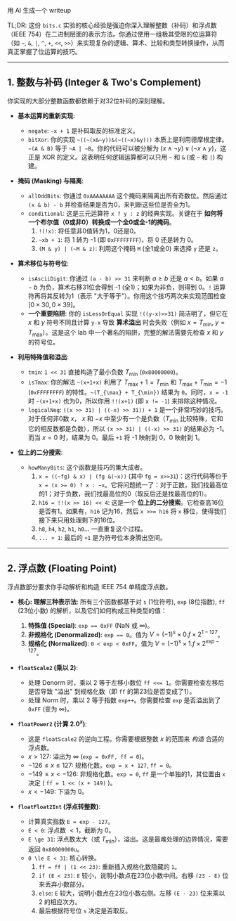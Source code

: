 用 AI 生成一个 writeup

TL;DR: 这份 `bits.c` 实验的核心经验是强迫你深入理解整数（补码）和浮点数（IEEE 754）在二进制层面的表示方法。你通过使用一组极其受限的位运算符（如 `~`, `&`, `|`, `^`, `+`, `<<`, `>>`）来实现复杂的逻辑、算术、比较和类型转换操作，从而真正掌握了位运算的技巧。

---

## 1. 整数与补码 (Integer & Two's Complement)

你实现的大部分整数函数都依赖于对32位补码的深刻理解。

* **基本运算的重新实现**:
    * `negate`: `~x + 1` 是补码取反的标准定义。
    * `bitXor`: 你的实现 `~((~(x&~y))&(~((~x)&y)))` 本质上是利用德摩根定律。`~(A & B)` 等于 `~A | ~B`。你的代码可以被分解为 $(x \land \neg y) \lor (\neg x \land y)$，这正是 XOR 的定义。这表明任何逻辑运算都可以只用 `~` 和 `&` (或 `~` 和 `|`) 构建。

* **掩码 (Masking) 与隔离**:
    * `allOddBits`: 你通过 `0xAAAAAAAA` 这个掩码来隔离出所有奇数位。然后通过 `(x & b) - b` 并检查结果是否为0，来判断这些位是否全为1。
    * `conditional`: 这是三元运算符 `x ? y : z` 的经典实现。关键在于 **如何将一个布尔值（0或非0）转换成一个全0或全-1的掩码**。
        1.  `!(!x)`: 将任意非0值转为1，0还是0。
        2.  `~xb + 1`: 将 1 转为 -1 (即 `0xFFFFFFFF`)，将 0 还是转为 0。
        3.  `(M & y) | (~M & z)`: 利用这个掩码 `M` (全1或全0) 来选择 `y` 还是 `z`。

* **算术移位与符号位**:
    * `isAsciiDigit`: 你通过 `(a - b) >> 31` 来判断 $a \ge b$ 还是 $a < b$。如果 $a-b$ 为负，算术右移31位会得到 -1 (全1)；如果为非负，则得到 0。`!` 运算符再将其反转为1（表示 "大于等于"）。你用这个技巧两次来实现范围检查 $[0\times30, 0\times39]$。
    * **一个重要陷阱**: 你的 `isLessOrEqual` 实现 `!((y-x)>>31)` 简洁明了，但它在 $x$ 和 $y$ 符号不同且计算 `y-x` 导致 **算术溢出** 时会失败（例如 $x=T_{\min}$, $y=T_{\max}$）。这是这个 lab 中一个著名的陷阱，完整的解法需要先检查 $x$ 和 $y$ 的符号位。

* **利用特殊值和溢出**:
    * `tmin`: `1 << 31` 直接构造了最小负数 $T_{\min}$ (`0x80000000`)。
    * `isTmax`: 你的解法 `~(x+1+x)` 利用了 $T_{\max} + 1 = T_{\min}$ 和 $T_{\max} + T_{\min} = -1$ (`0xFFFFFFFF`) 的特性。`~(T_{\max} + T_{\min})` 结果为 `0`。同时，`x = -1` 时 `~(x+1+x)` 也为0，所以你用 `!!(x+1)` (即 `x != -1`) 来排除这种情况。
    * `logicalNeg`: `((x >> 31) | ((-x) >> 31)) + 1` 是一个非常巧妙的技巧。对于任何非0数 $x$， $x$ 和 $-x$ 中至少有一个是负数（$T_{\min}$ 比较特殊，它和它的相反数都是负数），所以 `(x >> 31) | ((-x) >> 31)` 的结果必为 -1。而当 $x=0$ 时，结果为 0。最后 `+1` 将 -1 映射到 0，0 映射到 1。

* **位上的二分搜索**:
    * `howManyBits`: 这个函数是技巧的集大成者。
        1.  `x = ((~fg) & x) | (fg &(~x))` (其中 `fg = x>>31`)：这行代码等价于 `x = (x >= 0) ? x : ~x`。它将问题统一了：对于正数，我们找最高位的1；对于负数，我们找最高位的0（取反后还是找最高位的1）。
        2.  `h16 = !!(x >> 16) << 4`: 这是一个 **位上的二分搜索**。它检查高16位是否有1。如果有，`h16` 记为16，然后 `x >>= h16` 将 `x` 移位，使得我们接下来只用处理剩下的16位。
        3.  `h8`, `h4`, `h2`, `h1`, `h0`... 一直重复这个过程。
        4.  `... + 1`: 最后的 `+1` 是为符号位本身腾出空间。

---

## 2. 浮点数 (Floating Point)

浮点数部分要求你手动解析和构造 IEEE 754 单精度浮点数。

* **核心: 理解三种表示法**: 所有三个函数都基于对 `s` (1位符号), `exp` (8位指数), `ff` (23位小数) 的解析，以及它们如何构成三种类型的值：
    1.  **特殊值 (Special)**: `exp == 0xFF` (NaN 或 $\infty$)。
    2.  **非规格化 (Denormalized)**: `exp == 0`。值为 $V = (-1)^s \times 0.f \times 2^{1 - 127}$。
    3.  **规格化 (Normalized)**: `0 < exp < 0xFF`。值为 $V = (-1)^s \times 1.f \times 2^{exp - 127}$。

* **`floatScale2` (乘以 2)**:
    * 处理 Denorm 时，乘以 2 等于左移小数位 `ff <<= 1`。你需要检查左移后是否导致 "溢出" 到规格化数（即 `ff` 的第23位是否变成了1）。
    * 处理 Norm 时，乘以 2 等于指数 `exp++`。你需要检查 `exp` 是否溢出到了 `0xFF` (变为 $\infty$)。

* **`floatPower2` (计算 $2.0^x$)**:
    * 这是 `floatScale2` 的逆向工程。你需要根据整数 $x$ 的范围来 *构造* 合适的浮点数。
    * $x > 127$: 溢出为 $\infty$ (`exp = 0xFF, ff = 0`)。
    * $-126 \le x \le 127$: 规格化数。`exp = x + 127`, `ff = 0`。
    * $-149 \le x < -126$: 非规格化数。`exp = 0`, `ff` 是一个单独的1，其位置由 `x` 决定 ( `ff = 1 << (x + 149)` )。
    * $x < -149$: 下溢为 0。

* **`floatFloat2Int` (浮点转整数)**:
    * 计算真实指数 `E = exp - 127`。
    * `E < 0`: 浮点数 $< 1$，截断为 0。
    * `E \ge 31`: 浮点数太大（或 $T_{\min}$），溢出。这是最难处理的边界情况，需要返回 `0x80000000u`。
    * `0 \le E < 31`: 核心转换。
        1.  `ff = ff | (1 << 23)`: 重新插入规格化数隐藏的 `1`。
        2.  `if (E < 23)`: `E` 较小，说明小数点在23位小数中间。右移 `(23 - E)` 位来丢弃小数部分。
        3.  `else`: `E` 较大，说明小数点在23位小数右侧。左移 `(E - 23)` 位来乘以 $2$ 的相应次方。
        4.  最后根据符号位 `s` 决定是否取反。

